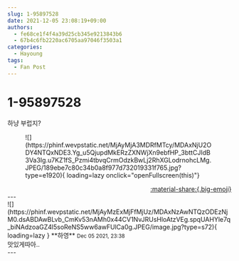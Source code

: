 ```yaml
---
slug: 1-95897528
date: 2021-12-05 23:08:19+09:00
authors:
  - fe68ce1f4f4a39d25cb345e9213843b6
  - 67b4c6fb2220ac6705aa97046f3503a1
categories:
  - Hayoung
tags:
  - Fan Post
---
```


# 1-95897528

<div class="post-container" markdown="1">
<div class="content-container md-sidebar__scrollwrap" markdown="1">

하냥 부럽지?
<figure markdown="1">
![](https://phinf.wevpstatic.net/MjAyMjA3MDRfMTcy/MDAxNjU2ODY4NTQxNDE3.Yg_u5QjupdMkERzZXNWjXn9ebfHP_3bttCJIdB3Va3Ig.u7KZ1fS_Pzmi4tbvqCrmOdzkBwLj2RhXGLodrnohcLMg.JPEG/189ebe7c80c34b0a8f977d732019331f765.jpg?type=e1920){ loading=lazy onclick="openFullscreen(this)"}
</figure>


</div>
</div>

<div style="text-align: right;" markdown="1">
<a href="https://weverse.io/fromis9/fanpost/1-95897528" style="text-align: right;">:material-share:{.big-emoji}</a>
</div>
---

<div class="comments-container md-sidebar__scrollwrap" markdown="1">
<div class="comment" markdown="1">
<div class='id-container' markdown="1">
![](https://phinf.wevpstatic.net/MjAyMzExMjFfMjUz/MDAxNzAwNTQzODEzNjM0.dsABDAwBLvb_CmKv53nAMh0x44CV1NvJRUsHloAtzVEg.spqUAHYle7q_biNAdzoaGZ4l5soReNS5ww6awFUlCa0g.JPEG/image.jpg?type=s72){ loading=lazy }
**<span class="artist">하영</span>** <small>Dec 05 2021, 23:38</small><br>
</div>
<div class='comment-body' markdown="1">
맛있게따아..
</div>
</div>
</div>
---
